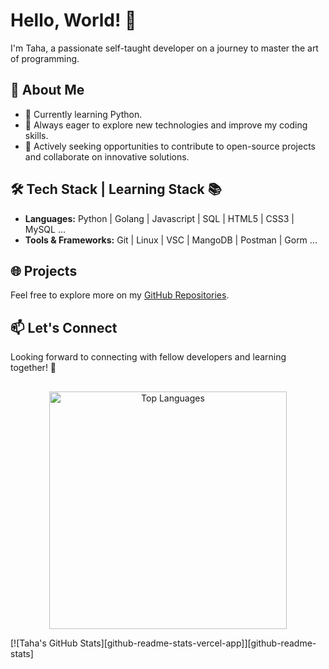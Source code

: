 # Hello, World! 👋

I'm Taha, a passionate self-taught developer on a journey to master the art of programming.

## 🚀 About Me

- 🔭 Currently learning Python.
- 🌱 Always eager to explore new technologies and improve my coding skills.
- 💼 Actively seeking opportunities to contribute to open-source projects and collaborate on innovative solutions.

## 🛠️ Tech Stack | Learning Stack 📚

- **Languages:** Python | Golang | Javascript | SQL | HTML5 | CSS3 | MySQL ...
- **Tools & Frameworks:** Git | Linux | VSC | MangoDB | Postman | Gorm ...

## 🌐 Projects
<!--
Here are some projects I'm proud of:

1. [Project 1: Brief Description]
2. [Project 2: Brief Description]
3. [Project 3: Brief Description]
-->
Feel free to explore more on my [GitHub Repositories](https://github.com/Shinichi23?tab=repositories).

## 📫 Let's Connect
<!--
- LinkedIn: [Your LinkedIn Profile](Your LinkedIn Profile Link)
- Twitter: [Your Twitter Handle](Your Twitter Handle Link)
-->
Looking forward to connecting with fellow developers and learning together! 🤝

##


<p align="center">
  <img width="380px" src="https://github-readme-stats.vercel.app/api/top-langs/?username=Shinichi23&langs_count=10&title_color=59A5FA&icon_color=3498db&text_color=C7D4E2&border_color=30363d&bg_color=0d1117&layout=compact&color=C7D4E2" alt="Top Languages" title="Top Languages">
</p>

[![Taha's GitHub Stats][github-readme-stats-vercel-app]][github-readme-stats]
